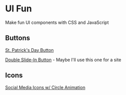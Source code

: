 # UI Fun

Make fun UI components with CSS and JavaScript

## Buttons

[St. Patrick's Day Button](https://hhau01.github.io/ui-fun/buttons/st-patricks-day.html)

[Double Slide-In Button](https://hhau01.github.io/ui-fun/dbl-slide-in.html) - Maybe I'll use this one for a site

## Icons

[Social Media Icons w/ Circle Animation](https://hhau01.github.io/ui-fun/icons/social-hover.html)